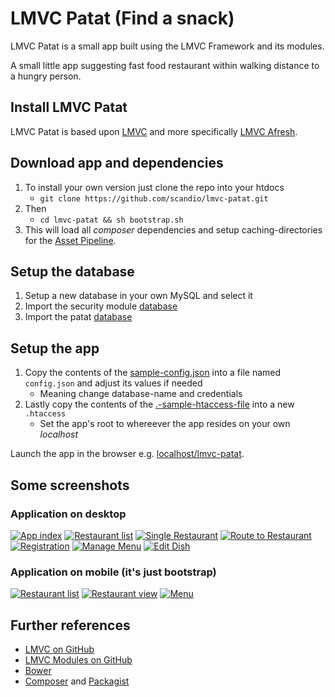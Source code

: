 # LMVC Patat (Find a snack)

LMVC Patat is a small app built using the LMVC Framework and its modules.

A small little app suggesting fast food restaurant within walking distance to a hungry person.

## Install LMVC Patat

LMVC Patat is based upon [LMVC](https://raw.github.com/scandio/lmvc) and more specifically [LMVC Afresh](https://github.com/scandio/lmvc-afresh).

## Download app and dependencies

1. To install your own version just clone the repo into your htdocs
   - `git clone https://github.com/scandio/lmvc-patat.git`
2. Then
   - `cd lmvc-patat && sh bootstrap.sh`
2. This will load all *composer* dependencies and setup caching-directories for the [Asset Pipeline](https://github.com/scandio/lmvc-modules/tree/master/lib/Scandio/lmvc/modules/assetpipeline).

## Setup the database

1. Setup a new database in your own MySQL and select it
2. Import the security module [database](https://github.com/scandio/lmvc-modules/blob/master/lib/Scandio/lmvc/modules/security/docs/DatabasePrincipal.sql)
3. Import the patat [database](https://github.com/scandio/lmvc-patat/blob/master/docs/lmvc-patat.sql)

## Setup the app

1. Copy the contents of the [sample-config.json](https://github.com/scandio/lmvc-patat/blob/master/sample-config.json) into a file named `config.json` and adjust its values if needed
   - Meaning change database-name and credentials
2. Lastly copy the contents of the [.-sample-htaccess-file](https://github.com/scandio/lmvc-patat/blob/master/.sample-htaccess) into a new `.htaccess`
   - Set the app's root to whereever the app resides on your own *localhost*

Launch the app in the browser e.g. [localhost/lmvc-patat](http://localhost/lmvc-patat).

## Some screenshots

### Application on desktop
[![App index](https://raw.github.com/scandio/lmvc-patat/master/screens/patat-1-s.jpg)](https://raw.github.com/scandio/lmvc-patat/master/screens/patat-1-b.jpg)
[![Restaurant list](https://raw.github.com/scandio/lmvc-patat/master/screens/patat-2-s.jpg)](https://raw.github.com/scandio/lmvc-patat/master/screens/patat-2-s.jpg)
[![Single Restaurant](https://raw.github.com/scandio/lmvc-patat/master/screens/patat-3-s.jpg)](https://raw.github.com/scandio/lmvc-patat/master/screens/patat-3-b.jpg)
[![Route to Restaurant](https://raw.github.com/scandio/lmvc-patat/master/screens/patat-4-s.jpg)](https://raw.github.com/scandio/lmvc-patat/master/screens/patat-4-b.jpg)
[![Registration](https://raw.github.com/scandio/lmvc-patat/master/screens/patat-5-s.jpg)](https://raw.github.com/scandio/lmvc-patat/master/screens/patat-5-b.jpg)
[![Manage Menu](https://raw.github.com/scandio/lmvc-patat/master/screens/patat-6-s.jpg)](https://raw.github.com/scandio/lmvc-patat/master/screens/patat-6-b.jpg)
[![Edit Dish](https://raw.github.com/scandio/lmvc-patat/master/screens/patat-7-s.jpg)](https://raw.github.com/scandio/lmvc-patat/master/screens/patat-7-b.jpg)

### Application on mobile (it's just bootstrap)

[![Restaurant list](https://raw.github.com/scandio/lmvc-patat/master/screens/patat-8-s.jpg)](https://raw.github.com/scandio/lmvc-patat/master/screens/patat-8-b.jpg)
[![Restaurant view](https://raw.github.com/scandio/lmvc-patat/master/screens/patat-9-s.jpg)](https://raw.github.com/scandio/lmvc-patat/master/screens/patat-9-b.jpg)
[![Menu](https://raw.github.com/scandio/lmvc-patat/master/screens/patat-10-s.jpg)](https://raw.github.com/scandio/lmvc-patat/master/screens/patat-10-b.jpg)

## Further references

* [LMVC on GitHub](https://raw.github.com/scandio/lmvc)
* [LMVC Modules on GitHub](https://github.com/scandio/lmvc-modules)
* [Bower](http://bower.io/)
* [Composer](http://getcomposer.org/) and [Packagist](http://packagist.org)
